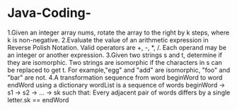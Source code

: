 # Java-Coding-
1.Given an integer array nums, rotate the array to the right by k steps, where k is non-negative.
2.Evaluate the value of an arithmetic expression in Reverse Polish Notation. Valid operators are +, -, *, /. Each operand may be an integer or another expression.
3.Given two strings s and t, determine if they are isomorphic. Two strings are isomorphic if the characters in s can be replaced to get t.
For example,"egg" and "add" are isomorphic, "foo" and "bar" are not.
4.A transformation sequence from word beginWord to word endWord using a dictionary wordList is a sequence of words beginWord -> s1 -> s2 -> ... -> sk such that:
Every adjacent pair of words differs by a single letter.sk == endWord

